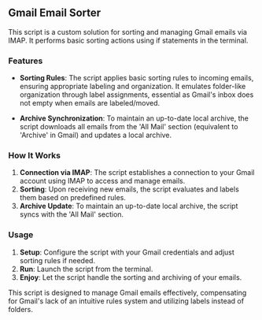 ## Gmail Email Sorter

This script is a custom solution for sorting and managing Gmail emails via IMAP. It performs basic sorting actions using if statements in the terminal.

### Features

- **Sorting Rules**: The script applies basic sorting rules to incoming emails, ensuring appropriate labeling and organization. It emulates folder-like organization through label assignments, essential as Gmail's inbox does not empty when emails are labeled/moved.
  
- **Archive Synchronization**: To maintain an up-to-date local archive, the script downloads all emails from the 'All Mail' section (equivalent to 'Archive' in Gmail) and updates a local archive.

### How It Works

1. **Connection via IMAP**: The script establishes a connection to your Gmail account using IMAP to access and manage emails.
2. **Sorting**: Upon receiving new emails, the script evaluates and labels them based on predefined rules.
3. **Archive Update**: To maintain an up-to-date local archive, the script syncs with the 'All Mail' section.

### Usage

1. **Setup**: Configure the script with your Gmail credentials and adjust sorting rules if needed.
2. **Run**: Launch the script from the terminal.
3. **Enjoy**: Let the script handle the sorting and archiving of your emails.

This script is designed to manage Gmail emails effectively, compensating for Gmail's lack of an intuitive rules system and utilizing labels instead of folders.

